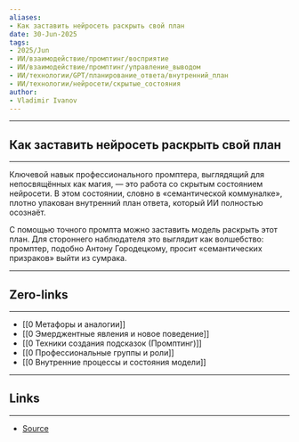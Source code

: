 ```yaml
---
aliases: 
- Как заставить нейросеть раскрыть свой план 
date: 30-Jun-2025
tags:
- 2025/Jun
- ИИ/взаимодействие/промптинг/восприятие
- ИИ/взаимодействие/промптинг/управление_выводом
- ИИ/технологии/GPT/планирование_ответа/внутренний_план
- ИИ/технологии/нейросети/скрытые_состояния
author:
- Vladimir Ivanov
---
```

-----
##  Как заставить нейросеть раскрыть свой план 
-----
Ключевой навык профессионального промптера, выглядящий для непосвящённых как магия, — это работа со скрытым состоянием нейросети. В этом состоянии, словно в «семантической коммуналке», плотно упакован внутренний план ответа, который ИИ полностью осознаёт.

С помощью точного промпта можно заставить модель раскрыть этот план. Для стороннего наблюдателя это выглядит как волшебство: промптер, подобно Антону Городецкому, просит «семантических призраков» выйти из сумрака.

---
## Zero-links
---
- [[0 Метафоры и аналогии]]
- [[0 Эмерджентные явления и новое поведение]]
- [[0 Техники создания подсказок (Промптинг)]]
- [[0 Профессиональные группы и роли]]
- [[0 Внутренние процессы и состояния модели]]

---
## Links
---
- [Source](https://t.me/turboproject/1767)